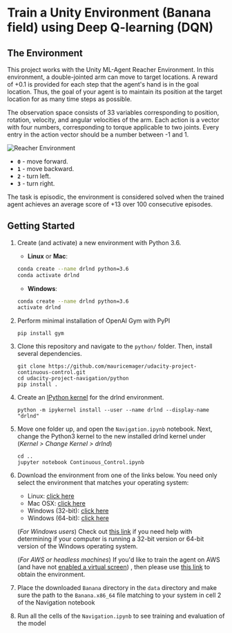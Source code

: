 [//]: # (Image References)

[image1]: https://video.udacity-data.com/topher/2018/June/5b1ea778_reacher/reacher.gif "Trained Agent"

# Train a Unity Environment (Banana field) using Deep Q-learning (DQN)

## The Environment

This project works with the Unity ML-Agent Reacher Environment. In this environment, a double-jointed arm can move to target locations. A reward of +0.1 is provided for each step that the agent's hand is in the goal location. Thus, the goal of your agent is to maintain its position at the target location for as many time steps as possible.

The observation space consists of 33 variables corresponding to position, rotation, velocity, and angular velocities of the arm. Each action is a vector with four numbers, corresponding to torque applicable to two joints. Every entry in the action vector should be a number between -1 and 1.




![Reacher Environment][image1]


- **`0`** - move forward.
- **`1`** - move backward.
- **`2`** - turn left.
- **`3`** - turn right.

The task is episodic, the environment is considered solved when the trained agent achieves an average score of +13 over 100 consecutive episodes.

## Getting Started

1. Create (and activate) a new environment with Python 3.6.

	- __Linux__ or __Mac__: 
	```bash
	conda create --name drlnd python=3.6
	conda activate drlnd
	```
	- __Windows__: 
	```bash
	conda create --name drlnd python=3.6 
	activate drlnd
	```


2. Perform minimal installation of OpenAI Gym with PyPI
    ```
    pip install gym  
    ```

3. Clone this repository and navigate to the `python/` folder. Then, install several dependencies. 
    ```
    git clone https://github.com/mauricemager/udacity-project-continuous-control.git
    cd udacity-project-navigation/python
    pip install .
    ```

4. Create an [IPython kernel](https://ipython.readthedocs.io/en/stable/install/kernel_install.html) for the drlnd environment.
    ```
   python -m ipykernel install --user --name drlnd --display-name "drlnd"
    ```

5. Move one folder up, and open the `Navigation.ipynb` notebook. 
   Next, change the Python3 kernel to the new installed drlnd kernel under (_Kernel > Change Kernel > drlnd_)

    ```
    cd ..
    jupyter notebook Continuous_Control.ipynb
    ```

6. Download the environment from one of the links below.  You need only select the environment that matches your operating system:

    - Linux: [click here](https://s3-us-west-1.amazonaws.com/udacity-drlnd/P2/Reacher/one_agent/Reacher_Linux.zip)
    - Mac OSX: [click here](https://s3-us-west-1.amazonaws.com/udacity-drlnd/P2/Reacher/one_agent/Reacher.app.zip)
    - Windows (32-bit): [click here](https://s3-us-west-1.amazonaws.com/udacity-drlnd/P2/Reacher/one_agent/Reacher_Windows_x86.zip)
    - Windows (64-bit): [click here](https://s3-us-west-1.amazonaws.com/udacity-drlnd/P2/Reacher/one_agent/Reacher_Windows_x86_64.zip)
    
    (_For Windows users_) Check out [this link](https://support.microsoft.com/en-us/help/827218/how-to-determine-whether-a-computer-is-running-a-32-bit-version-or-64) if you need help with determining if your computer is running a 32-bit version or 64-bit version of the Windows operating system.

    (_For AWS or headless machines_) If you'd like to train the agent on AWS (and have not [enabled a virtual screen](https://github.com/Unity-Technologies/ml-agents/blob/master/docs/Training-on-Amazon-Web-Service.md))
, then please use [this link](https://s3-us-west-1.amazonaws.com/udacity-drlnd/P2/Reacher/one_agent/Reacher_Linux_NoVis.zip) to obtain the environment.


7. Place the downloaded `Banana` directory in the `data` directory and make sure the path to the `Banana.x86_64` file matching to your system in cell 2 of the Navigation notebook


8. Run all the cells of the `Navigation.ipynb` to see training and evaluation of the model

